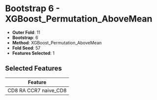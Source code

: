 # Bootstrap 6 - XGBoost_Permutation_AboveMean

- **Outer Fold**: 11
- **Bootstrap**: 6
- **Method**: XGBoost_Permutation_AboveMean
- **Fold Seed**: 57
- **Features Selected**: 1

## Selected Features

| Feature |
|---------|
| CD8 RA CCR7 naive_CD8 |
